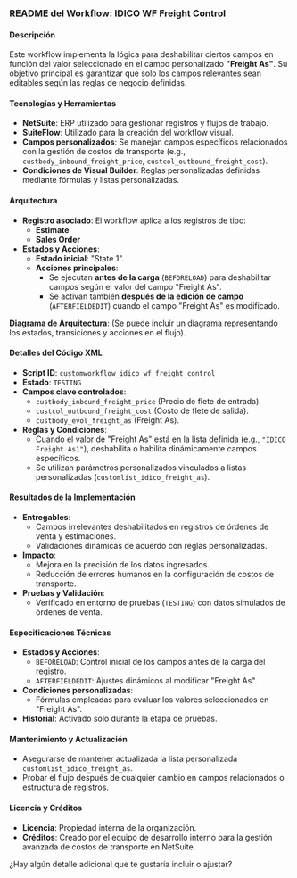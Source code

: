 ### README del Workflow: **IDICO WF Freight Control**

#### **Descripción**
Este workflow implementa la lógica para deshabilitar ciertos campos en función del valor seleccionado en el campo personalizado **"Freight As"**. Su objetivo principal es garantizar que solo los campos relevantes sean editables según las reglas de negocio definidas.

#### **Tecnologías y Herramientas**
- **NetSuite**: ERP utilizado para gestionar registros y flujos de trabajo.
- **SuiteFlow**: Utilizado para la creación del workflow visual.
- **Campos personalizados**: Se manejan campos específicos relacionados con la gestión de costos de transporte (e.g., `custbody_inbound_freight_price`, `custcol_outbound_freight_cost`).
- **Condiciones de Visual Builder**: Reglas personalizadas definidas mediante fórmulas y listas personalizadas.

#### **Arquitectura**
- **Registro asociado**: El workflow aplica a los registros de tipo:
  - **Estimate**
  - **Sales Order**
- **Estados y Acciones**:
  - **Estado inicial**: "State 1".
  - **Acciones principales**:
    - Se ejecutan **antes de la carga** (`BEFORELOAD`) para deshabilitar campos según el valor del campo "Freight As".
    - Se activan también **después de la edición de campo** (`AFTERFIELDEDIT`) cuando el campo "Freight As" es modificado.

**Diagrama de Arquitectura**:
(Se puede incluir un diagrama representando los estados, transiciones y acciones en el flujo).

#### **Detalles del Código XML**
- **Script ID**: `customworkflow_idico_wf_freight_control`
- **Estado**: `TESTING`
- **Campos clave controlados**:
  - `custbody_inbound_freight_price` (Precio de flete de entrada).
  - `custcol_outbound_freight_cost` (Costo de flete de salida).
  - `custbody_evol_freight_as` (Freight As).
- **Reglas y Condiciones**:
  - Cuando el valor de "Freight As" está en la lista definida (e.g., `"IDICO Freight As1"`), deshabilita o habilita dinámicamente campos específicos.
  - Se utilizan parámetros personalizados vinculados a listas personalizadas (`customlist_idico_freight_as`).

#### **Resultados de la Implementación**
- **Entregables**:
  - Campos irrelevantes deshabilitados en registros de órdenes de venta y estimaciones.
  - Validaciones dinámicas de acuerdo con reglas personalizadas.
- **Impacto**:
  - Mejora en la precisión de los datos ingresados.
  - Reducción de errores humanos en la configuración de costos de transporte.
- **Pruebas y Validación**:
  - Verificado en entorno de pruebas (`TESTING`) con datos simulados de órdenes de venta.

#### **Especificaciones Técnicas**
- **Estados y Acciones**:
  - `BEFORELOAD`: Control inicial de los campos antes de la carga del registro.
  - `AFTERFIELDEDIT`: Ajustes dinámicos al modificar "Freight As".
- **Condiciones personalizadas**:
  - Fórmulas empleadas para evaluar los valores seleccionados en "Freight As".
- **Historial**: Activado solo durante la etapa de pruebas.

#### **Mantenimiento y Actualización**
- Asegurarse de mantener actualizada la lista personalizada `customlist_idico_freight_as`.
- Probar el flujo después de cualquier cambio en campos relacionados o estructura de registros.

#### **Licencia y Créditos**
- **Licencia**: Propiedad interna de la organización.
- **Créditos**: Creado por el equipo de desarrollo interno para la gestión avanzada de costos de transporte en NetSuite.

¿Hay algún detalle adicional que te gustaría incluir o ajustar?